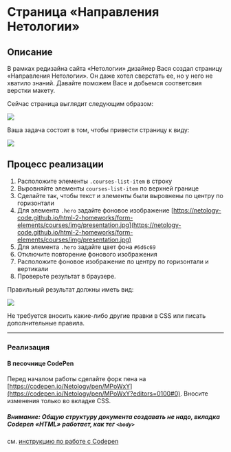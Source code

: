 # Страница «Направления Нетологии»

## Описание

В рамках редизайна сайта «Нетологии» дизайнер Вася создал страницу «Направления Нетологии». Он даже хотел сверстать ее, но у него не хватило знаний. Давайте поможем Васе и добьемся соответсвия верстки макету.

Сейчас страница выглядит следующим образом: 

![](https://netology-code.github.io/html-2-homeworks/sources/3-2/courses-before.jpg)

Ваша задача состоит в том, чтобы привести страницу к виду:

![](https://netology-code.github.io/html-2-homeworks/sources/3-2/courses-after.jpg)


## Процесс реализации


1. Расположите элементы `.courses-list-item` в строку
2. Выровняйте элементы `courses-list-item` по верхней границе
3. Сделайте так, чтобы текст и элементы были выровнены по центру по горизонтали 
4. Для элемента `.hero` задайте фоновое изображение [https://netology-code.github.io/html-2-homeworks/form-elements/courses/img/presentation.jpg](https://netology-code.github.io/html-2-homeworks/form-elements/courses/img/presentation.jpg)
5. Для элемента `.hero` задайте цвет фона `#6d6c69`
6. Отключите повторение фонового изображения
7. Расположите фоновое изображение по центру по горизонтали и вертикали
8. Проверьте результат в браузере.

Правильный результат должны иметь вид:

![](https://netology-code.github.io/html-2-homeworks/sources/3-2/courses-after.jpg)

Не требуется вносить какие-либо другие правки в CSS или писать дополнительные правила.


---

### Реализация

#### В песочнице CodePen

Перед началом работы сделайте форк пена на [https://codepen.io/Netology/pen/MPoWxY](https://codepen.io/Netology/pen/MPoWxY?editors=0100#0). Вносите изменения только во вкладке CSS.

##### Внимание: Общую структуру документа создавать не надо, вкладка Codepen «HTML» работает, как тег `<body>`
см. [инструкцию по работе с Codepen](https://netology-university.bitbucket.io/guides/wm/codepen-guide/)
